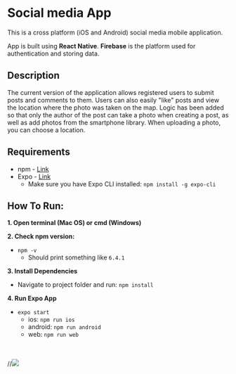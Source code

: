 <h1> Social media App</h1>
<p>This is a cross platform (iOS and Android) social media mobile application.</p>
App is built using <b>React Native</b>. <b>Firebase</b> is the platform used for authentication and storing data.

## Description

<p>The current version of the application allows registered users to submit posts and comments to them. Users can also easily "like" posts and view the location where the photo was taken on the map. Logic has been added so that only the author of the post can take a photo when creating a post, as well as add photos from the smartphone library. When uploading a photo, you can choose a location.  </p>

## Requirements
* npm - [Link](https://www.npmjs.com/get-npm)
* Expo - [Link](https://expo.io/)
  - Make sure you have Expo CLI installed: `npm install -g expo-cli`
  
## How To Run:
**1. Open terminal (Mac OS) or cmd (Windows)**  

**2. Check npm version:**
* `npm -v`
  - Should print something like `6.4.1`

**3. Install Dependencies**
* Navigate to project folder and run: `npm install`

**4. Run Expo App**
* `expo start`
  - ios: `npm run ios`
  - android: `npm run android`
  - web: `npm run web`

<br>
<br>
//<img src="https://drive.google.com/drive/folders/11eT3IxIanqbAiPjWDfw3aCKm4tkuTr-r">
